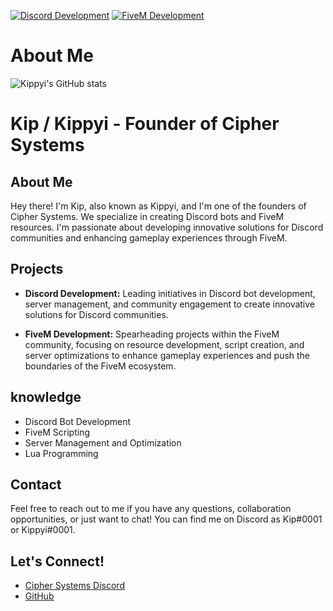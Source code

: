 [![Discord Development](https://img.shields.io/badge/Discord-Development-blueviolet)](#) [![FiveM Development](https://img.shields.io/badge/FiveM-Development-orange)](#)

# About Me

![Kippyi's GitHub stats](https://github-readme-stats.vercel.app/api?username=kippyi&show_icons=true&bg_color=00000000)


# Kip / Kippyi - Founder of Cipher Systems

## About Me
Hey there! I'm Kip, also known as Kippyi, and I'm one of the founders of Cipher Systems. We specialize in creating Discord bots and FiveM resources. I'm passionate about developing innovative solutions for Discord communities and enhancing gameplay experiences through FiveM.

## Projects
- **Discord Development:** Leading initiatives in Discord bot development, server management, and community engagement to create innovative solutions for Discord communities.
  
- **FiveM Development:** Spearheading projects within the FiveM community, focusing on resource development, script creation, and server optimizations to enhance gameplay experiences and push the boundaries of the FiveM ecosystem.

## knowledge
- Discord Bot Development
- FiveM Scripting
- Server Management and Optimization
- Lua Programming


## Contact
Feel free to reach out to me if you have any questions, collaboration opportunities, or just want to chat! You can find me on Discord as Kip#0001 or Kippyi#0001.

## Let's Connect!
- [Cipher Systems Discord](https://ciphersystems.xyz/discord)
- [GitHub](https://github.com/kippyi)
